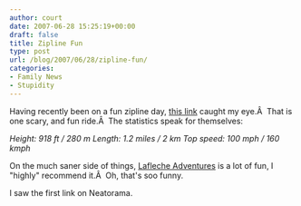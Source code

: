 ```yaml
---
author: court
date: 2007-06-28 15:25:19+00:00
draft: false
title: Zipline Fun
type: post
url: /blog/2007/06/28/zipline-fun/
categories:
- Family News
- Stupidity
---
```


Having recently been on a fun zipline day, [this link](http://www.influks.com/post1350.html) caught my eye.Â  That is one scary, and fun ride.Â  The statistics speak for themselves:

_Height: 918 ft / 280 m
Length: 1.2 miles / 2 km
Top speed: 100 mph / 160 kmph_

On the much saner side of things, [Lafleche Adventures](http://www.aventurelafleche.ca/en/parc.php?lang=fr) is a lot of fun, I "highly" recommend it.Â  Oh, that's soo funny.

I saw the first link on Neatorama.
